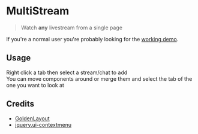 # MultiStream

> Watch **any** livestream from a single page

If you're a normal user you're probably looking for the [working demo](https://muiti.github.io/multistream/).

## Usage

Right click a tab then select a stream/chat to add  
You can move components around or merge them and select the tab of the one you want to look at

## Credits

- [GoldenLayout](https://golden-layout.com)
- [jquery.ui-contextmenu](https://github.com/mar10/jquery-ui-contextmenu)
